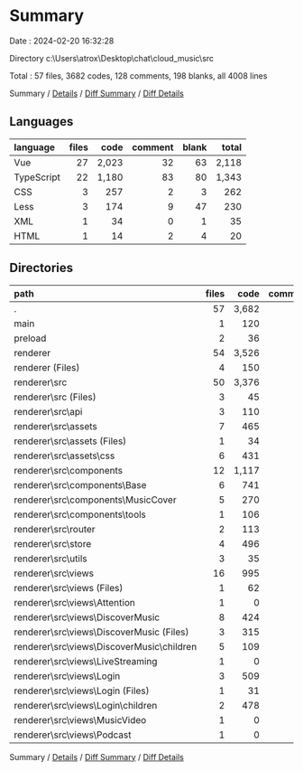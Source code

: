 # Summary

Date : 2024-02-20 16:32:28

Directory c:\\Users\\atrox\\Desktop\\chat\\cloud_music\\src

Total : 57 files,  3682 codes, 128 comments, 198 blanks, all 4008 lines

Summary / [Details](details.md) / [Diff Summary](diff.md) / [Diff Details](diff-details.md)

## Languages
| language | files | code | comment | blank | total |
| :--- | ---: | ---: | ---: | ---: | ---: |
| Vue | 27 | 2,023 | 32 | 63 | 2,118 |
| TypeScript | 22 | 1,180 | 83 | 80 | 1,343 |
| CSS | 3 | 257 | 2 | 3 | 262 |
| Less | 3 | 174 | 9 | 47 | 230 |
| XML | 1 | 34 | 0 | 1 | 35 |
| HTML | 1 | 14 | 2 | 4 | 20 |

## Directories
| path | files | code | comment | blank | total |
| :--- | ---: | ---: | ---: | ---: | ---: |
| . | 57 | 3,682 | 128 | 198 | 4,008 |
| main | 1 | 120 | 29 | 12 | 161 |
| preload | 2 | 36 | 10 | 6 | 52 |
| renderer | 54 | 3,526 | 89 | 180 | 3,795 |
| renderer (Files) | 4 | 150 | 16 | 10 | 176 |
| renderer\\src | 50 | 3,376 | 73 | 170 | 3,619 |
| renderer\\src (Files) | 3 | 45 | 6 | 7 | 58 |
| renderer\\src\\api | 3 | 110 | 9 | 10 | 129 |
| renderer\\src\\assets | 7 | 465 | 11 | 51 | 527 |
| renderer\\src\\assets (Files) | 1 | 34 | 0 | 1 | 35 |
| renderer\\src\\assets\\css | 6 | 431 | 11 | 50 | 492 |
| renderer\\src\\components | 12 | 1,117 | 32 | 33 | 1,182 |
| renderer\\src\\components\\Base | 6 | 741 | 31 | 16 | 788 |
| renderer\\src\\components\\MusicCover | 5 | 270 | 1 | 16 | 287 |
| renderer\\src\\components\\tools | 1 | 106 | 0 | 1 | 107 |
| renderer\\src\\router | 2 | 113 | 1 | 2 | 116 |
| renderer\\src\\store | 4 | 496 | 10 | 24 | 530 |
| renderer\\src\\utils | 3 | 35 | 3 | 7 | 45 |
| renderer\\src\\views | 16 | 995 | 1 | 36 | 1,032 |
| renderer\\src\\views (Files) | 1 | 62 | 0 | 4 | 66 |
| renderer\\src\\views\\Attention | 1 | 0 | 0 | 1 | 1 |
| renderer\\src\\views\\DiscoverMusic | 8 | 424 | 1 | 22 | 447 |
| renderer\\src\\views\\DiscoverMusic (Files) | 3 | 315 | 1 | 6 | 322 |
| renderer\\src\\views\\DiscoverMusic\\children | 5 | 109 | 0 | 16 | 125 |
| renderer\\src\\views\\LiveStreaming | 1 | 0 | 0 | 1 | 1 |
| renderer\\src\\views\\Login | 3 | 509 | 0 | 6 | 515 |
| renderer\\src\\views\\Login (Files) | 1 | 31 | 0 | 1 | 32 |
| renderer\\src\\views\\Login\\children | 2 | 478 | 0 | 5 | 483 |
| renderer\\src\\views\\MusicVideo | 1 | 0 | 0 | 1 | 1 |
| renderer\\src\\views\\Podcast | 1 | 0 | 0 | 1 | 1 |

Summary / [Details](details.md) / [Diff Summary](diff.md) / [Diff Details](diff-details.md)